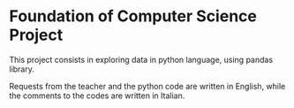 # Foundation of Computer Science Project
This project consists in exploring data in python language, using pandas library.


Requests from the teacher and the python code are written in English, while the comments to the codes are written in Italian.


